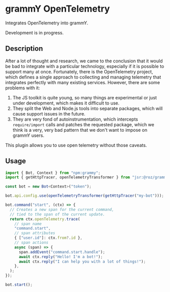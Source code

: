 # grammY OpenTelemetry

Integrates OpenTelemetry into grammY.

Development is in progress.

## Description

After a lot of thought and research, we came to the conclusion that it would be bad to integrate with a particular
technology, especially if it is possible to support many at once. Fortunately, there is the OpenTelemetry project, which
defines a single approach to collecting and managing telemetry that integrates perfectly with many existing services.
However, there are some problems with it:

1. The JS toolkit is quite young, so many things are experimental or just under development, which makes it difficult to
   use.
2. They split the Web and Node.js tools into separate packages, which will cause support issues in the future.
3. They are very fond of autoinstrumentation, which intercepts `require/import` calls and patches the requested package,
   which we think is a very, very bad pattern that we don't want to impose on grammY users.

This plugin allows you to use open telemetry without those caveats.

## Usage

```ts
import { Bot, Context } from "npm:grammy";
import { getHttpTracer, openTelemetryTransformer } from "jsr:@roz/grammy-opentelemetry";

const bot = new Bot<Context>("token");

bot.api.config.use(openTelemetryTransformer(getHttpTracer("my-bot")));

bot.command("start", (ctx) => {
  // Creates a new span for the current command,
  // tied to the span of the current update.
  return ctx.openTelemetry.trace(
    // span name
    "command.start",
    // span attributes
    { ["user.id"]: ctx.from?.id },
    // span actions
    async (span) => {
      span.addEvent("command.start.handle");
      await ctx.reply("Hello! I'm a bot!");
      await ctx.reply("I can help you with a lot of things!");
    },
  );
});

bot.start();
```
